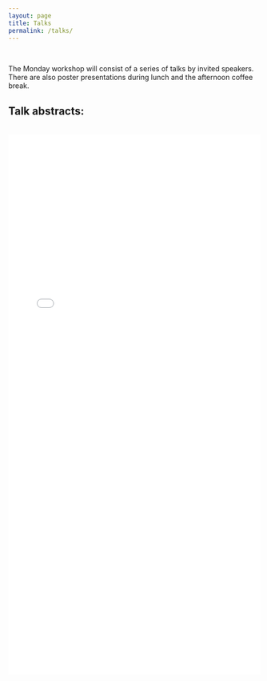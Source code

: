 ```yaml
---
layout: page
title: Talks
permalink: /talks/
---
```


<!--
<p> We are now open for registration. Please see <a href="https://qsbworkshop.github.io/qsb2018/register"> here</a> for registration forms and related details. </p>
-->
<br>
<p> The Monday workshop will consist of a series of talks by invited speakers. There are also poster presentations during lunch and the afternoon coffee break. </p>

<h2>Talk abstracts:</h2>
<br>
<embed src="/qsb2019/images/abstracts_temp.pdf" width="100%" height="1080px">


<!--<h2>Student talks:</h2>
<br>
<p>Student talks will be held on Tuesday morning. Students wishing to talk will be able to apply in the near future. Please see the <a href="https://twitter.com/qsb_kcl?lang=en">QSB twitter</a>, or check this website for information when the applications are open.-->

